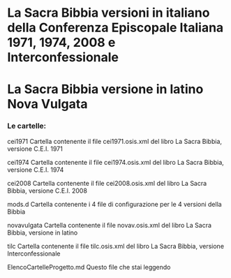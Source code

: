 # La Sacra Bibbia versioni in italiano della Conferenza Episcopale Italiana 1971, 1974, 2008 e Interconfessionale
# La Sacra Bibbia versione in latino Nova Vulgata

### Le cartelle:

cei1971                     Cartella contenente il file cei1971.osis.xml del libro La Sacra Bibbia, versione C.E.I. 1971

cei1974                     Cartella contenente il file cei1974.osis.xml del libro La Sacra Bibbia, versione C.E.I. 1974

cei2008                     Cartella contenente il file cei2008.osis.xml del libro La Sacra Bibbia, versione C.E.I. 2008

mods.d                      Cartella contenente i 4 file di configurazione per le 4 versioni della Bibbia

novavulgata                 Cartella contenente il file novav.osis.xml del libro La Sacra Bibbia, versione in latino

tilc                        Cartella contenente il file tilc.osis.xml del libro La Sacra Bibbia, versione Interconfessionale

ElencoCartelleProgetto.md   Questo file che stai leggendo
